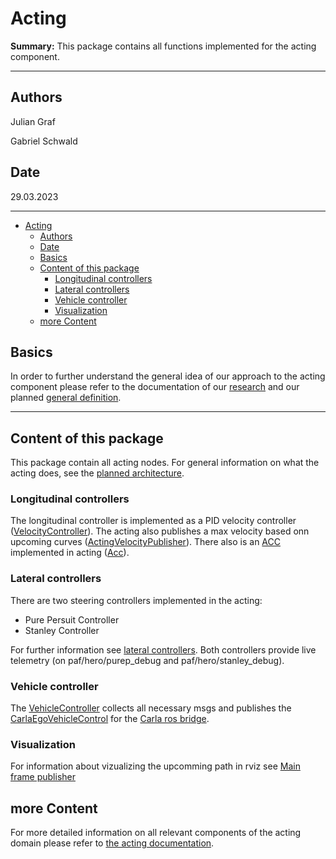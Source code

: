 # Acting

**Summary:** This package contains all functions implemented for the acting component.

---

## Authors

Julian Graf

Gabriel Schwald

## Date

29.03.2023

---

<!-- TOC -->
* [Acting](#acting)
  * [Authors](#authors)
  * [Date](#date)
  * [Basics](#basics)
  * [Content of this package](#content-of-this-package)
    * [Longitudinal controllers](#longitudinal-controllers)
    * [Lateral controllers](#lateral-controllers)
    * [Vehicle controller](#vehicle-controller)
    * [Visualization](#visualization)
  * [more Content](#more-content)
<!-- TOC -->

## Basics

In order to further understand the general idea of our approach to the acting component please refer to  the documentation of our [research](../../doc/03_research/01_acting) and our planned [general definition](../../doc/01_general/04_architecture.md#acting).

---

## Content of this package

This package contain all acting nodes. For general information on what the acting does, see the [planned architecture](./../../doc/01_general/04_architecture.md#acting).

### Longitudinal controllers

The longitudinal controller is implemented as a PID velocity controller ([VelocityController](./src/acting/velocity_controller.py)). The acting also publishes a max velocity based onn upcoming curves ([ActingVelocityPublisher](./src/acting/acting_velocity_publisher.py)).
There also is an [ACC](../../doc/05_acting/02_acc.md) implemented in acting ([Acc](./src/acting/acc.py)).

### Lateral controllers

There are two steering controllers implemented in the acting:

* Pure Persuit Controller
* Stanley Controller

For further information see [lateral controllers](./../../doc/05_acting/03_lateral_controller.md).
Both controllers provide live telemetry (on paf/hero/purep_debug and paf/hero/stanley_debug).

### Vehicle controller

The [VehicleController](./src/acting/vehicle_controller.py) collects all necessary msgs and publishes the [CarlaEgoVehicleControl](https://carla.readthedocs.io/en/0.9.8/ros_msgs/#carlaegovehiclecontrol) for the [Carla ros bridge](https://github.com/carla-simulator/ros-bridge).

### Visualization

For information about vizualizing the upcomming path in rviz see [Main frame publisher](../../doc/05_acting/04_main_frame_publisher.md)

## more Content

For more detailed information on all relevant components of the acting domain please refer to [the acting documentation](../../doc/05_acting).
